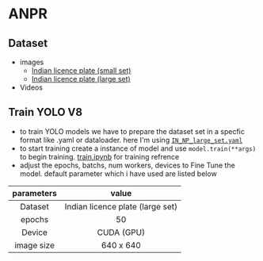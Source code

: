 # ANPR



## Dataset
- images
    - [Indian licence plate (small set)](https://www.kaggle.com/datasets/saisirishan/indian-vehicle-dataset?select=State-wise_OLX)
    - [Indian licence plate (large set)](https://www.kaggle.com/datasets/gauravsanwal/indian-licence-plate)             
    <!--downloaded in Dataset folder in D drive-->
- Videos
    <!-- - [traffic video](https://www.youtube.com/watch?v=MNn9qKG2UFI&list=PLcQZGj9lFR7y5WikozDSrdk6UCtAnM9mB) -->

## Train YOLO V8
- to train YOLO models we have to prepare the dataset set in a specfic format like .yaml or dataloader. here I'm using [`IN_NP_large_set.yaml`](./dataset/IN_NP_large_set.yaml) 
- to start training create a instance of model and use `model.train(**args)` to begin training. [train.ipynb](./Model/train.ipynb) for training refrence
- adjust the epochs, batchs, num workers, devices to Fine Tune the model. default parameter which i have used are listed below

|parameters|value|
|:-:|:-:|
|Dataset|Indian licence plate (large set)|
|epochs|50|
|Device|CUDA (GPU)|
|image size|640 x 640|